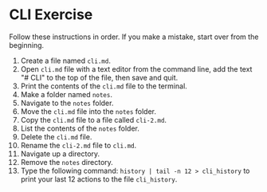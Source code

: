 # CLI Exercise

Follow these instructions in order. If you make a mistake, start over from the beginning.

1. Create a file named `cli.md`.
1. Open `cli.md` file with a text editor from the command line, add the text "# CLI" to the top of the file, then save and quit.
1. Print the contents of the `cli.md` file to the terminal.
1. Make a folder named `notes`.
1. Navigate to the `notes` folder.
1. Move the `cli.md` file into the `notes` folder.
1. Copy the `cli.md` file to a file called `cli-2.md`.
1. List the contents of the `notes` folder.
1. Delete the `cli.md` file.
1. Rename the `cli-2.md` file to `cli.md`.
1. Navigate up a directory.
1. Remove the `notes` directory.
1. Type the following command: `history | tail -n 12 > cli_history` to print your last 12 actions to the file `cli_history`.
